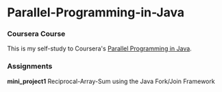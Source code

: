 # Parallel-Programming-in-Java
### Coursera Course
This is my self-study to Coursera's [Parallel Programming in Java](https://www.coursera.org/learn/parallel-programming-in-java/home/week/1).

### Assignments
**mini_project1** Reciprocal-Array-Sum using the Java Fork/Join Framework

